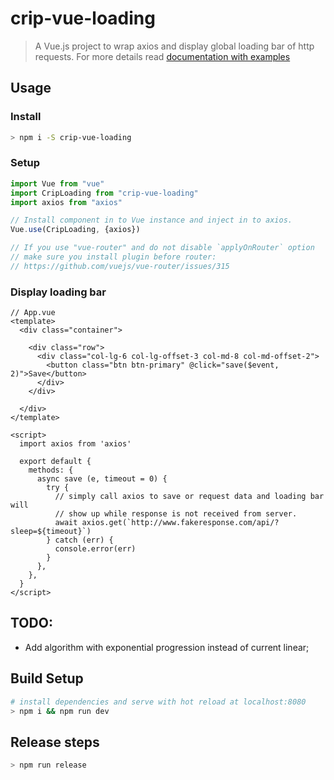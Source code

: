 # crip-vue-loading

> A Vue.js project to wrap axios and display global loading bar of http requests.
For more details read [documentation with examples](http://rawgit.com/tahq69/vue-loading/master/index.html)

## Usage

### Install
```bash
> npm i -S crip-vue-loading
```

### Setup
```javascript
import Vue from "vue"
import CripLoading from "crip-vue-loading"
import axios from "axios"

// Install component in to Vue instance and inject in to axios.
Vue.use(CripLoading, {axios})

// If you use "vue-router" and do not disable `applyOnRouter` option
// make sure you install plugin before router:
// https://github.com/vuejs/vue-router/issues/315

```

### Display loading bar
```vue
// App.vue
<template>
  <div class="container">

    <div class="row">
      <div class="col-lg-6 col-lg-offset-3 col-md-8 col-md-offset-2">
        <button class="btn btn-primary" @click="save($event, 2)">Save</button>
      </div>
    </div>

  </div>
</template>

<script>
  import axios from 'axios'
  
  export default {
    methods: {
      async save (e, timeout = 0) {
        try {
          // simply call axios to save or request data and loading bar will
          // show up while response is not received from server.
          await axios.get(`http://www.fakeresponse.com/api/?sleep=${timeout}`)
        } catch (err) {
          console.error(err)
        }
      },
    },
  }
</script>
```

## TODO:

- Add algorithm with exponential progression instead of current linear;

## Build Setup

```bash
# install dependencies and serve with hot reload at localhost:8080
> npm i && npm run dev
```

## Release steps

```bash
> npm run release
```
